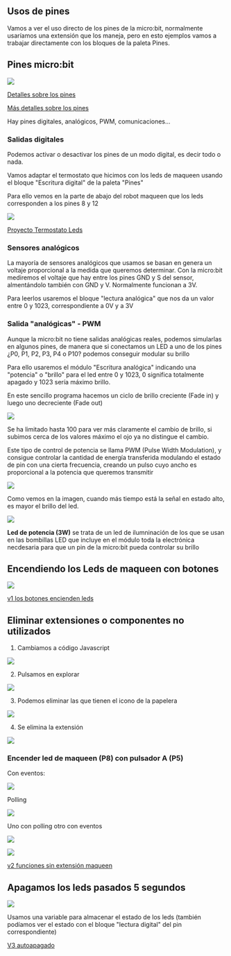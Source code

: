 ## Usos de pines

Vamos a ver el uso directo de los pines de la micro:bit, normalmente usaríamos una extensión que los maneja, pero en esto ejemplos vamos a trabajar directamente con los bloques de la paleta Pines.

## Pines micro:bit

![](./images/pins-v1-v2.png)

[Detalles sobre los pines](https://makecode.microbit.org/device/pins)

[Más detalles sobre los pines](https://tech.microbit.org/hardware/edgeconnector/)

Hay pines digitales, analógicos, PWM, comunicaciones...

### Salidas digitales

Podemos activar o desactivar los pines de un modo digital, es decir todo o nada.

Vamos adaptar el termostato que hicimos con los leds de maqueen usando el bloque "Escritura digital" de la paleta "Pines"

Para ello vemos en la parte de abajo del robot maqueen que los leds corresponden a los pines 8 y 12

![](./images/microbit_termostato_leds_pines.png)

[Proyecto Termostato Leds](https://makecode.microbit.org/_WCTLDg0EwMTe)

### Sensores analógicos

La mayoría de sensores analógicos que usamos se basan en genera un voltaje proporcional a la medida que queremos determinar. Con la micro:bit mediremos el voltaje que hay entre los pines GND y S del sensor, almentándolo también con GND y V. Normalmente funcionan a 3V.

Para leerlos usaremos el bloque "lectura analógica" que nos da un valor entre 0 y 1023, correspondiente a 0V y a 3V

### Salida "analógicas" - PWM

Aunque la micro:bit no tiene salidas analógicas reales, podemos simularlas en algunos pines, de manera que si conectamos un LED  a uno de los pines ¿P0, P1, P2, P3, P4 o P10? podemos conseguir modular su brillo

Para ello usaremos el módulo "Escritura analógica" indicando una "potencia" o "brillo" para el led entre 0 y 1023, 0 significa totalmente apagado y 1023 sería máximo brillo.

En este sencillo programa hacemos un ciclo de brillo creciente (Fade in) y luego uno decreciente (Fade out)

![](./images/Iluminacion_led_variable_PWM.png)

Se ha limitado hasta 100 para ver más claramente el cambio de brillo, si subimos cerca de los valores máximo el ojo ya no distingue el cambio.

Este tipo de control de potencia se llama PWM (Pulse Width Modulation), y consigue controlar la cantidad de energía transferida modulando el estado de pin con una cierta frecuencia, creando un pulso cuyo ancho es proporcional a la potencia que queremos transmitir

![](./images/PWM.gif)

Como vemos en la imagen, cuando más tiempo está la señal en estado alto, es mayor el brillo del led.

![](./images/actuador_led_potencia.png)

**Led de potencia (3W)** se trata de un led de ilumninación de los que se usan en las bombillas LED que incluye en el módulo toda la electrónica necdesaria para que un pin de la micro:bit pueda controlar su brillo

## Encendiendo los Leds de maqueen con botones

![](./images/luces_bonotes_maqueen.png)

[v1 los botones encienden 
leds](https://makecode.microbit.org/_XoChXwfF12HJ)

## Eliminar extensiones o componentes no utilizados

1. Cambiamos a código Javascript

![](./images/luces_bonotes_maqueen_quitar_extension1.png)

2. Pulsamos en explorar

![](./images/luces_bonotes_maqueen_quitar_extension2.png)

3. Podemos eliminar las que tienen el icono de la papelera

![](./images/luces_bonotes_maqueen_quitar_extension3.png)

4. Se elimina la extensión

![](./images/luces_bonotes_maqueen_quitar_extension4.png)

### Encender led de maqueen (P8) con pulsador A (P5)
 
Con eventos:
 
![](./images/Pulsador+leds1.png)

Polling

![](./images/Pulsador+leds2.png)

Uno con polling otro con eventos

![](./images/Pulsador+leds3.png)

![](./images/luces_bonotes_maqueen_sin_extension.png)

[v2 funciones sin extensión 
maqueen](https://makecode.microbit.org/_PvpeE5gtCRfu)


## Apagamos los leds pasados 5 segundos

![](./images/luces_bonotes_maqueen_quitar_extension_apagamos.png)

Usamos una variable para almacenar el estado de los leds (también podíamos ver el estado con el bloque "lectura digital" del pin correspondiente)

[V3 autoapagado](https://makecode.microbit.org/_hcuAMWasM12a)

